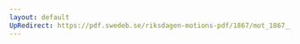 ```yaml
---
layout: default
UpRedirect: https://pdf.swedeb.se/riksdagen-motions-pdf/1867/mot_1867__ak__00128.pdf
---
```

